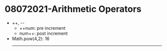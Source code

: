 # 08072021-Arithmetic Operators

* ++, --
  * ++num: pre increment
  * num++: post increment
* Math.pow(4,2): 16
  * **
  